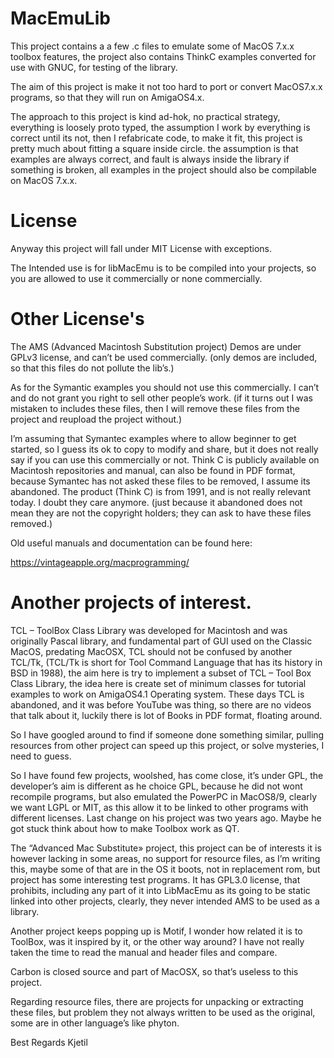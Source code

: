 # MacEmuLib

This project contains a a few .c files to emulate some of MacOS 7.x.x toolbox features, 
the project also contains ThinkC examples converted for use with GNUC, for testing of the library.

The aim of this project is make it not too hard to port or convert MacOS7.x.x programs, so that they will run on AmigaOS4.x.

The approach to this project is kind ad-hok, no practical strategy, everything is loosely proto typed, the assumption I work by everything is correct until its not, then I refabricate code, to make it fit, this project is pretty much about fitting a square inside circle. the assumption is that examples are always correct, and fault is always inside the library if something is broken, all examples in the project should also be compilable on MacOS 7.x.x.

# License

Anyway this project will fall under MIT License with exceptions.

The Intended use is for libMacEmu is to be compiled into your projects, so you are allowed to use it commercially or none commercially. 

# Other License's

The AMS (Advanced Macintosh Substitution project)  Demos are under GPLv3 license, and can’t be used commercially.
(only demos are included, so that this files do not pollute the lib’s.)

As for the Symantic examples you should not use this commercially. I can’t and do not grant you right to sell other people’s work.
(if it turns out I was mistaken to includes these files, then I will remove these files from the project and reupload the project without.)

I’m assuming that Symantec examples where to allow beginner to get started, so I guess its ok to copy to modify and share, but it does not really say if you can use this commercially or not. Think C is publicly available on Macintosh repositories and manual, can also be found in PDF format, because Symantec has not asked these files to be removed, I assume its abandoned. The product (Think C) is from 1991, and is not really relevant today. I doubt they care anymore. (just because it abandoned does not mean they are not the copyright holders; they can ask to have these files removed.)

Old useful manuals and documentation can be found here:

https://vintageapple.org/macprogramming/

# Another projects of interest.

TCL – ToolBox Class Library was developed for Macintosh and was originally Pascal library, and fundamental part of GUI used on the Classic MacOS, predating MacOSX, TCL should not be confused by another TCL/Tk, (TCL/Tk is short for Tool Command Language that has its history in BSD  in 1988), the aim here is try to implement a subset of TCL – Tool Box Class Library, the idea here is create set of minimum classes for tutorial examples to work on AmigaOS4.1 Operating system. These days TCL is abandoned, and it was before YouTube was thing, so there are no videos that talk about it, luckily there is lot of Books in PDF format, floating around.

So I have googled around to find if someone done something similar, pulling resources from other project can speed up this project, or solve mysteries, I need to guess.

So I have found few projects, woolshed, has come close, it’s under GPL, the developer’s  aim is different as he choice GPL, because he did not wont recompile programs, but also emulated the PowerPC in MacOS8/9, clearly we want LGPL or MIT, as this allow it to be linked to other programs with different licenses.  Last change on his project was two years ago. Maybe he got stuck think about how to make Toolbox work as QT.

The “Advanced Mac Substitute» project, this project can be of interests it is however lacking in some areas, no support for resource files, as I’m writing this, maybe some of that are in the OS it boots, not in replacement rom, but project has some interesting test programs. It has GPL3.0 license, that prohibits, including any part of it into LibMacEmu as its going to be static linked into other projects, clearly, they never intended AMS to be used as a library.

Another project keeps popping up is Motif, I wonder how related it is to ToolBox, was it inspired by it, or the other way around? I have not really taken the time to read the manual and header files and compare.

Carbon is closed source and part of MacOSX, so that’s useless to this project.

Regarding resource files, there are projects for unpacking or extracting these files, but problem they not always written to be used as the original, some are in other language’s like phyton.




Best Regards
Kjetil
